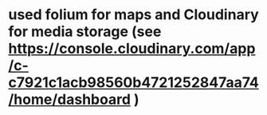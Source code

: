 # used folium for maps and Cloudinary for media storage (see https://console.cloudinary.com/app/c-c7921c1acb98560b4721252847aa74/home/dashboard )